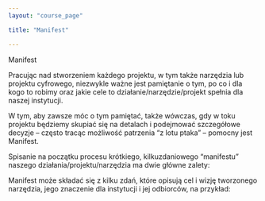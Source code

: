 ```yaml
---
layout: "course_page"

title: "Manifest"

---
```


<div class="text-center screen-title">
Manifest
</div>

<div class="screen-content">
  <p>
  Pracując nad stworzeniem każdego projektu, w tym także narzędzia lub projektu cyfrowego, niezwykle ważne jest pamiętanie o tym, po co i dla kogo to robimy oraz jakie cele to działanie/narzędzie/projekt spełnia dla naszej instytucji.

W tym, aby zawsze móc o tym pamiętać, także wówczas, gdy w toku projektu będziemy skupiać się na detalach i podejmować szczegółowe decyzje – często tracąc możliwość patrzenia “z lotu ptaka” – pomocny jest Manifest.

Spisanie na początku procesu krótkiego, kilkuzdaniowego “manifestu” naszego działania/projektu/narzędzia ma dwie główne zalety:
  </p>
  
  <p>
Manifest może składać się z kilku zdań, które opisują cel i wizję tworzonego narzędzia, jego znaczenie dla instytucji i jej odbiorców, na przykład:
  </p>
  

</div> 
